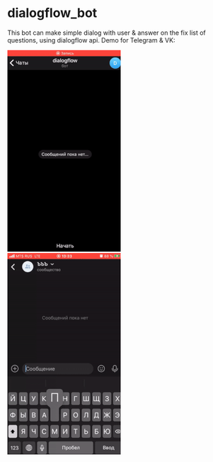 # dialogflow_bot

This bot can make simple dialog with user & answer on the fix list of questions, using dialogflow api.
Demo for Telegram & VK:

![](telegram_small.gif) ![](vk_small.gif)


